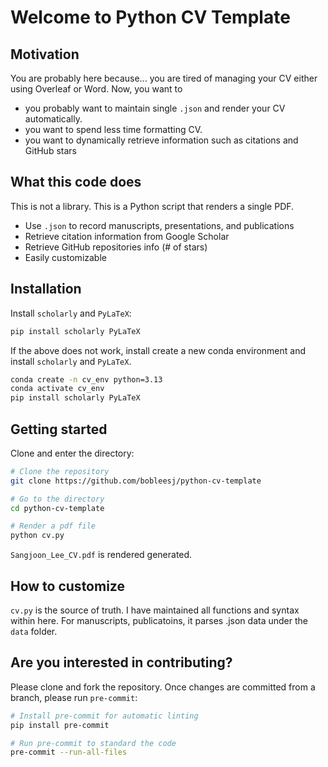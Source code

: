 # Welcome to Python CV Template

## Motivation

You are probably here because... you are tired of managing your CV either using Overleaf or Word. Now, you want to

- you probably want to maintain single `.json` and render your CV automatically.
- you want to spend less time formatting CV.
- you want to dynamically retrieve information such as citations and GitHub stars

## What this code does

This is not a library. This is a Python script that renders a single PDF.

- Use `.json` to record manuscripts, presentations, and publications
- Retrieve citation information from Google Scholar
- Retrieve GitHub repositories info (# of stars)
- Easily customizable

## Installation

Install `scholarly` and `PyLaTeX`:

```bash
pip install scholarly PyLaTeX
```

If the above does not work, install create a new conda environment and install `scholarly` and `PyLaTeX`.

```bash
conda create -n cv_env python=3.13
conda activate cv_env
pip install scholarly PyLaTeX
```

## Getting started

Clone and enter the directory:

```bash
# Clone the repository
git clone https://github.com/bobleesj/python-cv-template

# Go to the directory
cd python-cv-template

# Render a pdf file
python cv.py
```

`Sangjoon_Lee_CV.pdf` is rendered generated.

## How to customize

`cv.py` is the source of truth. I have maintained all functions and syntax within here. For manuscripts, publicatoins, it parses .json data under the `data` folder.

## Are you interested in contributing?

Please clone and fork the repository. Once changes are committed from a branch, please run `pre-commit`:

```bash
# Install pre-commit for automatic linting
pip install pre-commit

# Run pre-commit to standard the code
pre-commit --run-all-files
```
